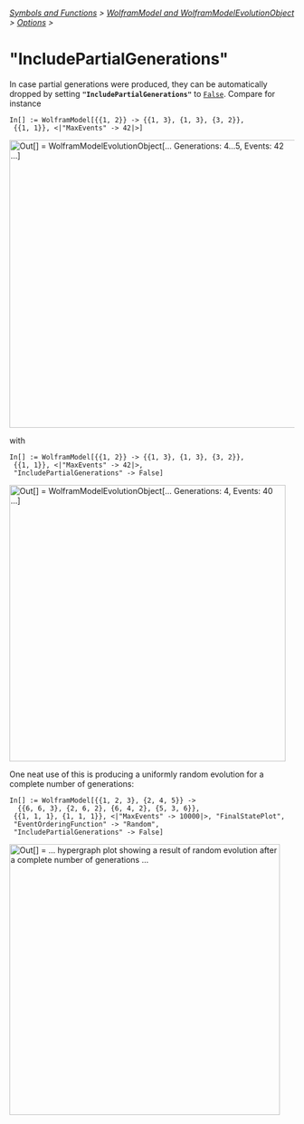 ###### [Symbols and Functions](/README.md#symbols-and-functions) > [WolframModel and WolframModelEvolutionObject](../WolframModelAndWolframModelEvolutionObject.md) > [Options](../WolframModelAndWolframModelEvolutionObject.md#options) >

# "IncludePartialGenerations"

In case partial generations were produced, they can be automatically dropped by
setting **`"IncludePartialGenerations"`** to [`False`](https://reference.wolfram.com/language/ref/False.html). Compare
for instance

```wl
In[] := WolframModel[{{1, 2}} -> {{1, 3}, {1, 3}, {3, 2}},
 {{1, 1}}, <|"MaxEvents" -> 42|>]
```

<img src="/Documentation/Images/EvolutionObjectWithPartialGenerations.png"
     width="508"
     alt="Out[] = WolframModelEvolutionObject[... Generations: 4...5, Events: 42 ...]">

with

```wl
In[] := WolframModel[{{1, 2}} -> {{1, 3}, {1, 3}, {3, 2}},
 {{1, 1}}, <|"MaxEvents" -> 42|>,
 "IncludePartialGenerations" -> False]
```

<img src="/Documentation/Images/EvolutionObjectWithDroppedGenerations.png"
     width="488"
     alt="Out[] = WolframModelEvolutionObject[... Generations: 4, Events: 40 ...]">

One neat use of this is producing a uniformly random evolution for a complete number of generations:

```wl
In[] := WolframModel[{{1, 2, 3}, {2, 4, 5}} ->
  {{6, 6, 3}, {2, 6, 2}, {6, 4, 2}, {5, 3, 6}},
 {{1, 1, 1}, {1, 1, 1}}, <|"MaxEvents" -> 10000|>, "FinalStatePlot",
 "EventOrderingFunction" -> "Random",
 "IncludePartialGenerations" -> False]
```

<img src="/Documentation/Images/RandomEvolutionPlotWithDroppedGenerations.png"
     width="478"
     alt="Out[] = ... hypergraph plot showing a result of random evolution after a complete number of generations ...">

